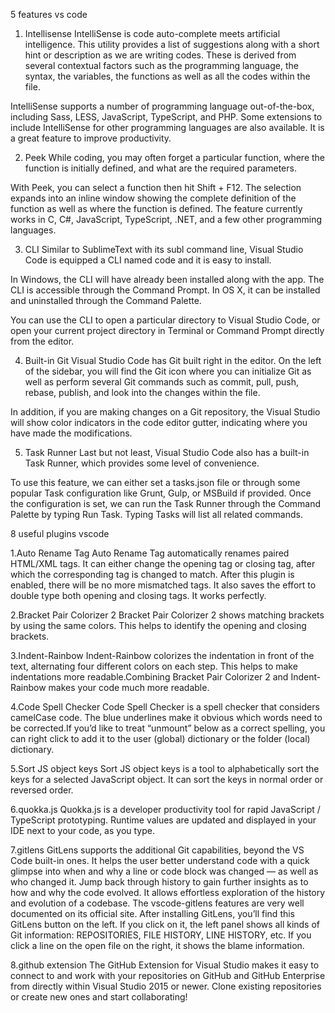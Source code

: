 5 features vs code

1. Intellisense
IntelliSense is code auto-complete meets artificial intelligence. This utility provides a list of suggestions along with a short hint or description as we are writing codes. These is derived from several contextual factors such as the programming language, the syntax, the variables, the functions as well as all the codes within the file.

IntelliSense supports a number of programming language out-of-the-box, including Sass, LESS, JavaScript, TypeScript, and PHP. Some extensions to include IntelliSense for other programming languages are also available. It is a great feature to improve productivity.

2. Peek
While coding, you may often forget a particular function, where the function is initially defined, and what are the required parameters.

With Peek, you can select a function then hit Shift + F12. The selection expands into an inline window showing the complete definition of the function as well as where the function is defined. The feature currently works in C, C#, JavaScript, TypeScript, .NET, and a few other programming languages.

3. CLI
Similar to SublimeText with its subl command line, Visual Studio Code is equipped a CLI named code and it is easy to install.

In Windows, the CLI will have already been installed along with the app. The CLI is accessible through the Command Prompt. In OS X, it can be installed and uninstalled through the Command Palette.

You can use the CLI to open a particular directory to Visual Studio Code, or open your current project directory in Terminal or Command Prompt directly from the editor.

4. Built-in Git
Visual Studio Code has Git built right in the editor. On the left of the sidebar, you will find the Git icon where you can initialize Git as well as perform several Git commands such as commit, pull, push, rebase, publish, and look into the changes within the file.

In addition, if you are making changes on a Git repository, the Visual Studio will show color indicators in the code editor gutter, indicating where you have made the modifications.

5. Task Runner
Last but not least, Visual Studio Code also has a built-in Task Runner, which provides some level of convenience.

To use this feature, we can either set a tasks.json file or through some popular Task configuration like Grunt, Gulp, or MSBuild if provided. Once the configuration is set, we can run the Task Runner through the Command Palette by typing Run Task. Typing Tasks will list all related commands.

8 useful plugins vscode

1.Auto Rename Tag
Auto Rename Tag automatically renames paired HTML/XML tags. It can either change the opening tag or closing tag, after which the corresponding tag is changed to match.
After this plugin is enabled, there will be no more mismatched tags. It also saves the effort to double type both opening and closing tags. It works perfectly.

2.Bracket Pair Colorizer 2
Bracket Pair Colorizer 2 shows matching brackets by using the same colors. This helps to identify the opening and closing brackets.

3.Indent-Rainbow
Indent-Rainbow colorizes the indentation in front of the text, alternating four different colors on each step. This helps to make indentations more readable.Combining Bracket Pair Colorizer 2 and Indent-Rainbow makes your code much more readable.

4.Code Spell Checker
Code Spell Checker is a spell checker that considers camelCase code. The blue underlines make it obvious which words need to be corrected.If you’d like to treat “unmount” below as a correct spelling, you can right click to add it to the user (global) dictionary or the folder (local) dictionary.

5.Sort JS object keys
Sort JS object keys is a tool to alphabetically sort the keys for a selected JavaScript object. It can sort the keys in normal order or reversed order.

6.quokka.js
Quokka.js is a developer productivity tool for rapid JavaScript / TypeScript prototyping. Runtime values are updated and displayed in your IDE next to your code, as you type.

7.gitlens
GitLens supports the additional Git capabilities, beyond the VS Code built-in ones. It helps the user better understand code with a quick glimpse into when and why a line or code block was changed — as well as who changed it.
Jump back through history to gain further insights as to how and why the code evolved. It allows effortless exploration of the history and evolution of a codebase. The vscode-gitlens features are very well documented on its official site.
After installing GitLens, you’ll find this GitLens button on the left. If you click on it, the left panel shows all kinds of Git information: REPOSITORIES, FILE HISTORY, LINE HISTORY, etc. If you click a line on the open file on the right, it shows the blame information.

8.github extension
The GitHub Extension for Visual Studio makes it easy to connect to and work with your repositories on GitHub and GitHub Enterprise from directly within Visual Studio 2015 or newer. Clone existing repositories or create new ones and start collaborating!

